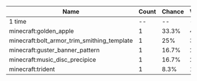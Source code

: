 | Name                                        | Count | Chance | Weight | Comment |
| ------------------------------------------- | ----- | ------ | ------ | ------- |
| 1 time                                      |    -- |     -- |     -- |         |
| minecraft:golden_apple                      |     1 |  33.3% |   4/12 |         |
| minecraft:bolt_armor_trim_smithing_template |     1 |    25% |   3/12 |         |
| minecraft:guster_banner_pattern             |     1 |  16.7% |   2/12 |         |
| minecraft:music_disc_precipice              |     1 |  16.7% |   2/12 |         |
| minecraft:trident                           |     1 |   8.3% |   1/12 |         |
